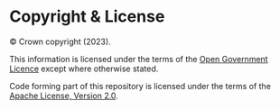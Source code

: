 Copyright & License
===================

© Crown copyright (2023). 

This information is licensed under the terms of the [Open Government Licence](http://www.nationalarchives.gov.uk/doc/open-government-licence/version/3/) except where otherwise stated. 

Code forming part of this repository is licensed under the terms of the [Apache License, Version 2.0](http://www.apache.org/licenses/LICENSE-2.0). 
